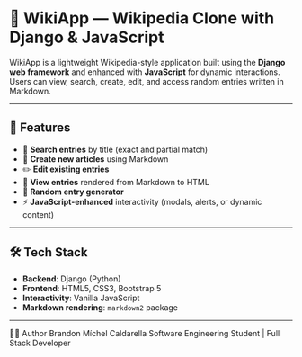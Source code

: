 # 🧠 WikiApp — Wikipedia Clone with Django & JavaScript

WikiApp is a lightweight Wikipedia-style application built using the **Django web framework** and enhanced with **JavaScript** for dynamic interactions. Users can view, search, create, edit, and access random entries written in Markdown.

---

## 🚀 Features

- 🔎 **Search entries** by title (exact and partial match)
- 📝 **Create new articles** using Markdown
- ✏️ **Edit existing entries**
- 📄 **View entries** rendered from Markdown to HTML
- 🎲 **Random entry generator**
- ⚡ **JavaScript-enhanced** interactivity (modals, alerts, or dynamic content)

---

## 🛠 Tech Stack

- **Backend**: Django (Python)
- **Frontend**: HTML5, CSS3, Bootstrap 5
- **Interactivity**: Vanilla JavaScript
- **Markdown rendering**: `markdown2` package

---

👨‍💻 Author
Brandon Míchel Caldarella
Software Engineering Student | Full Stack Developer

